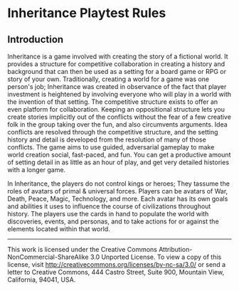 Inheritance Playtest Rules
==========================
 		
Introduction
------------

Inheritance is a game involved with creating the story of a fictional world.  It provides a structure for competitive collaboration in creating a history and background that can then be used as a setting for a board game or RPG or story of your own.  Traditionally, creating a world for a game was one person's job; Inheritance was created in observance of the fact that player investment is heightened by involving everyone who will play in a world with the invention of that setting.  The competitive structure exists to offer an even platform for collaboration.  Keeping an oppositional structure lets you create stories implicitly out of the conflicts without the fear of a few creative folk in the group taking over the fun, and also circumvents arguments.  Idea conflicts are resolved through the competitive structure, and the setting history and detail is developed from the resolution of many of those conflicts. The game aims to use guided, adversarial gameplay to make world creation social, fast-paced, and fun. You can get a productive amount of setting detail in as little as an hour of play, and get very detailed histories with a longer game.

In Inheritance, the players do not control kings or heroes; They tassume the roles of avatars of primal & universal forces.  Players can be avatars of War, Death, Peace, Magic, Technology, and more.  Each avatar has its own goals and abilities it uses to influence the course of civilizations throughout history. The players use the cards in hand to populate the world with discoveries, events, and personas, and to take actions for or against the elements located within that world.







***

This work is licensed under the Creative Commons Attribution-NonCommercial-ShareAlike 3.0 Unported License. To view a copy of this license, visit http://creativecommons.org/licenses/by-nc-sa/3.0/ or send a letter to Creative Commons, 444 Castro Street, Suite 900, Mountain View, California, 94041, USA.